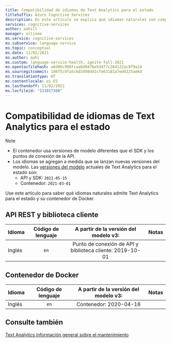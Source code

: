 ```yaml
---
title: Compatibilidad de idiomas de Text Analytics para el estado
titleSuffix: Azure Cognitive Services
description: En este artículo se explica qué idiomas naturales son compatibles con Text Analytics para el estado.
services: cognitive-services
author: aahill
manager: nitinme
ms.service: cognitive-services
ms.subservice: language-service
ms.topic: conceptual
ms.date: 11/02/2021
ms.author: aahi
ms.custom: language-service-health, ignite-fall-2021
ms.openlocfilehash: a6d86c998fcaa6d9476e5d4f7c284122ac9f9a14
ms.sourcegitcommit: 106f5c9fa5c6d3498dd1cfe63181a7ed4125ae6d
ms.translationtype: HT
ms.contentlocale: es-ES
ms.lasthandoff: 11/02/2021
ms.locfileid: "131017380"
---
```

# <a name="language-support-for-text-analytics-for-health"></a>Compatibilidad de idiomas de Text Analytics para el estado

> [!NOTE]
> * El contenedor usa versiones de modelo diferentes que el SDK y los puntos de conexión de la API.
> * Los idiomas se agregan a medida que se lanzan nuevas versiones del modelo. Las [versiones del modelo](how-to/call-api.md#specify-the-text-analytics-for-health-model) actuales de Text Analytics para el estado son:
>    * API y SDK: `2021-05-15`
>    * Contenedor: `2021-03-01`

Use este artículo para saber qué idiomas naturales admite Text Analytics para el estado y su contenedor de Docker. 

## <a name="rest-api-and-client-library"></a>API REST y biblioteca cliente

| Idioma | Código de lenguaje | A partir de la versión del modelo v3: | Notas |
|:---------|:-------------:|:-----------------------------------------:|:-----:|
| Inglés  |     `en`      |                Punto de conexión de API y biblioteca cliente: 2019-10-01                 |       |

## <a name="docker-container"></a>Contenedor de Docker

| Idioma | Código de lenguaje | A partir de la versión del modelo v3: | Notas |
|:---------|:-------------:|:-----------------------------------------:|:-----:|
| Inglés  |     `en`      |                Contenedor: 2020-04-16                |       |

## <a name="see-also"></a>Consulte también

[Text Analytics información general sobre el mantenimiento](overview.md)
